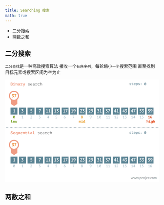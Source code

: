 ```yaml
---
title: Searching 搜索
math: true
---
```


+ 二分搜索
+ 两数之和




## 二分搜索
`二分查找`是一种高效搜索算法 接收一个`有序序列`，每轮缩小`一半`搜索范围 直至找到目标元素或搜索区间为空为止

[![binarysearch](./binarysearch.gif)](./binarysearch.gif)

## 两数之和
